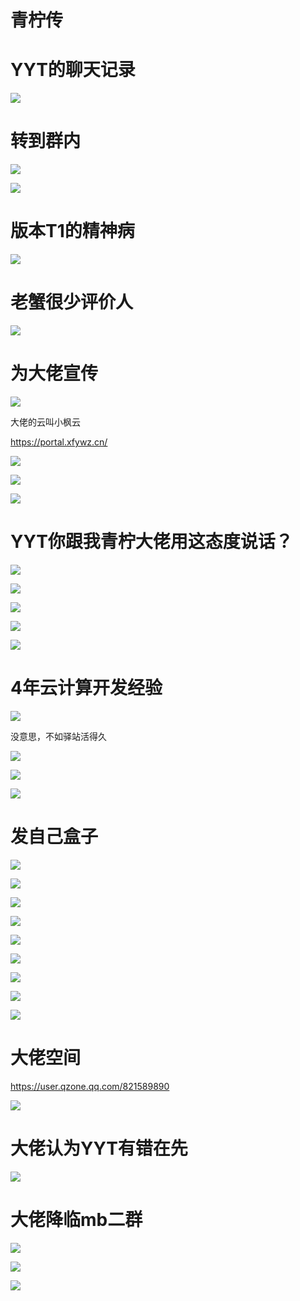 # 青柠传

# YYT的聊天记录

![](/others/青柠传/1.png)

# 转到群内

![](/others/青柠传/2.png)

![](/others/青柠传/3.png)

# 版本T1的精神病

![](/others/青柠传/4.png)

# 老蟹很少评价人

![](/others/青柠传/5.png)

# 为大佬宣传

![](/others/青柠传/6.png)

大佬的云叫小枫云

https://portal.xfywz.cn/

![](/others/青柠传/7.png)

![](/others/青柠传/8.png)

![](/others/青柠传/9.png)

# YYT你跟我青柠大佬用这态度说话？

![](/others/青柠传/10.png)

![](/others/青柠传/11.png)

![](/others/青柠传/12.png)

![](/others/青柠传/13.png)

![](/others/青柠传/14.png)

# 4年云计算开发经验

![](/others/青柠传/15.png)

没意思，不如驿站活得久

![](/others/青柠传/16.png)

![](/others/青柠传/17.png)

![](/others/青柠传/18.png)

# 发自己盒子

![](/others/青柠传/19.png)

![](/others/青柠传/19-1.png)

![](/others/青柠传/20.png)

![](/others/青柠传/21.png)

![](/others/青柠传/22.png)

![](/others/青柠传/23.png)

![](/others/青柠传/24.png)

![](/others/青柠传/25.png)

![](/others/青柠传/26.png)

# 大佬空间

https://user.qzone.qq.com/821589890

![](/others/青柠传/27.png)

# 大佬认为YYT有错在先

![](/others/青柠传/28.png)

# 大佬降临mb二群

![](/others/青柠传/29.png)

![](/others/青柠传/30.png)

![](/others/青柠传/31.png)
